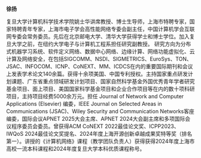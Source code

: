 
<b>徐扬</b>

复旦大学计算机科学技术学院姚士华讲席教授、博士生导师，上海市特聘专家，国家特聘青年专家，上海市电子学会高性能网络专委会副主任，中国计算机学会互联网专委会常务委员。先后在北京邮电大学、清华大学获得学士和博士学位。加入复旦大学之前，在纽约大学电子与计算机工程系担任研究副教授。 研究方向为分布式机器学习系统、软件定义网络、数据中心网络、边缘计算、网络功能虚拟化、云计算及网络安全，在包括SIGCOMM、NSDI、SIGMETRICS、EuroSys、TON、JSAC、INFOCOM、ICNP、CoNEXT、MM、ICDCS在内的重要国际期刊和会议上发表学术论文140余篇。获得十余项美国、中国专利授权。主持国家重点研发计划课题、广东省重点领域研发计划项目、国家自然科学基金外国优秀青年学者研究基金项目、面上项目、美国国家科学基金项目和企业合作项目等在内的数十项科研项目，主持项目经费5000余万元。担任 Journal of Network and Computer Applications (Elsevier) 编委，IEEE Journal on Selected Areas in Communications (JSAC)、Wiley Security and Communication Networks客座编委，国际会议APNET 2025大会主席、APNET 2024大会副主席和多项国际会议程序委员会委员。曾获得ACM CoNEXT 2022最佳论文奖、ICPP2023、IWQoS 2024最佳论文奖提名、2024年度上海开源创新卓越成果奖特等奖（排名第一）。讲授的《计算机网络》课程（教学团队负责人）获得获得2024年度上海市高校一流本科课程和2024年度复旦大学本科优质课程称号。
